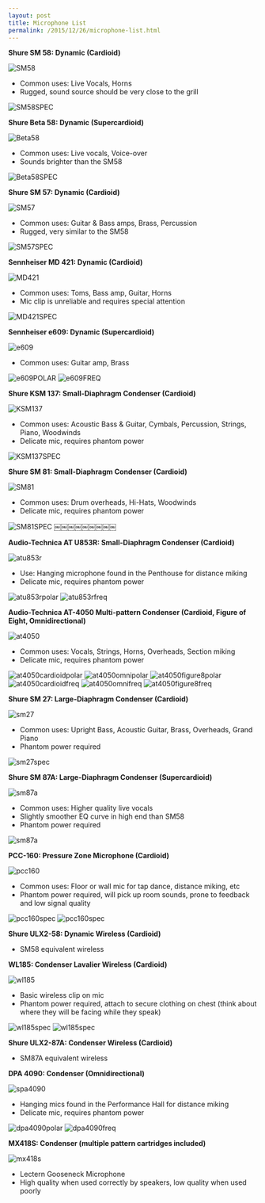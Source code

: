 ```yaml
---
layout: post
title: Microphone List
permalink: /2015/12/26/microphone-list.html
---
```


**Shure SM 58: Dynamic (Cardioid)**

![SM58](/assets/Microphones/sm58pic.jpg)

* Common uses: Live Vocals, Horns
* Rugged, sound source should be very close to the grill

![SM58SPEC](/assets/Microphones/sm58specsheet.jpg)

**Shure Beta 58: Dynamic (Supercardioid)**

![Beta58](/assets/Microphones/beta58pic.jpg)

* Common uses: Live vocals, Voice-over
* Sounds brighter than the SM58

![Beta58SPEC](/assets/Microphones/beta58specsheet.jpg)

**Shure SM 57: Dynamic (Cardioid)**

![SM57](/assets/Microphones/sm57pic.jpg)

* Common uses: Guitar & Bass amps, Brass, Percussion
* Rugged, very similar to the SM58

![SM57SPEC](/assets/Microphones/sm57specsheet.jpg)

**Sennheiser MD 421: Dynamic (Cardioid)**

![MD421](/assets/Microphones/md421pic.png)

* Common uses: Toms, Bass amp, Guitar, Horns
* Mic clip is unreliable and requires special attention

![MD421SPEC](/assets/Microphones/md421specsheet.jpg)

**Sennheiser e609: Dynamic (Supercardioid)**

![e609](/assets/Microphones/e609pic.jpg)

* Common uses: Guitar amp, Brass

![e609POLAR](/assets/Microphones/e609polar.jpg)
![e609FREQ](/assets/Microphones/e609freq.jpg)

**Shure KSM 137: Small-Diaphragm Condenser (Cardioid)**

![KSM137](/assets/Microphones/ksm137pic.jpg)

* Common uses: Acoustic Bass & Guitar, Cymbals, Percussion, Strings, Piano, Woodwinds
* Delicate mic, requires phantom power

![KSM137SPEC](/assets/Microphones/ksm137specsheet.jpg)

**Shure SM 81: Small-Diaphragm Condenser (Cardioid)**

![SM81](/assets/Microphones/sm81pic.jpg)

* Common uses: Drum overheads, Hi-Hats, Woodwinds
* Delicate mic, requires phantom power

![SM81SPEC](/assets/Microphones/sm81specsheet.jpg)
￼￼￼￼￼￼￼￼￼

**Audio-Technica AT U853R: Small-Diaphragm Condenser (Cardioid)**

![atu853r](/assets/Microphones/atu853rpic.jpg)

* Use: Hanging microphone found in the Penthouse for distance miking
* Delicate mic, requires phantom power

![atu853rpolar](/assets/Microphones/atu853rpolar.jpg)
![atu853rfreq](/assets/Microphones/atu853rfreq.jpg)


**Audio-Technica AT-4050 Multi-pattern Condenser (Cardioid, Figure of Eight, Omnidirectional)**

![at4050](/assets/Microphones/at4050pic.jpg)

* Common uses: Vocals, Strings, Horns, Overheads, Section miking
* Delicate mic, requires phantom power

![at4050cardioidpolar](/assets/Microphones/at4050cardioidpolar.jpg)
![at4050omnipolar](/assets/Microphones/at4050omnipolar.jpg)
![at4050figure8polar](/assets/Microphones/at4050figure8polar.jpg)
![at4050cardioidfreq](/assets/Microphones/at4050cardioidfreq.jpg)
![at4050omnifreq](/assets/Microphones/at4050omnifreq.jpg)
![at4050figure8freq](/assets/Microphones/at4050figure8freq.jpg)

**Shure SM 27: Large-Diaphragm Condenser (Cardioid)**

![sm27](/assets/Microphones/sm27pic.jpg)

* Common uses: Upright Bass, Acoustic Guitar, Brass, Overheads, Grand Piano
* Phantom power required

![sm27spec](/assets/Microphones/sm27specsheet.jpg)

**Shure SM 87A: Large-Diaphragm Condenser (Supercardioid)**

![sm87a](/assets/Microphones/sm87apic.jpg)

* Common uses: Higher quality live vocals
* Slightly smoother EQ curve in high end than SM58
* Phantom power required

![sm87a](/assets/Microphones/sm87aspecsheet.jpg)

**PCC-160: Pressure Zone Microphone (Cardioid)**

![pcc160](/assets/Microphones/pcc160pic.jpg)

* Common uses: Floor or wall mic for tap dance, distance miking, etc
* Phantom power required, will pick up room sounds, prone to feedback and low signal quality

![pcc160spec](/assets/Microphones/pcc160specsheet.jpg)
![pcc160spec](/assets/Microphones/pcc160specsheet2.jpg)

**Shure ULX2-58: Dynamic Wireless (Cardioid)**

* SM58 equivalent wireless

**WL185: Condenser Lavalier Wireless (Cardioid)**

![wl185](/assets/Microphones/wl185pic.jpg)

* Basic wireless clip on mic
* Phantom power required, attach to secure clothing on chest (think about where they will be facing while they speak)

![wl185spec](/assets/Microphones/wl185specsheet.jpg)
![wl185spec](/assets/Microphones/wl185specsheet2.jpg)

**Shure ULX2-87A: Condenser Wireless (Cardioid)**

* SM87A equivalent wireless

**DPA 4090: Condenser (Omnidirectional)**

![spa4090](/assets/Microphones/dpa4090pic.jpg)

* Hanging mics found in the Performance Hall for distance miking
* Delicate mic, requires phantom power

![dpa4090polar](/assets/Microphones/dpa4090polar.jpg)
![dpa4090freq](/assets/Microphones/dpa4090freq.jpg)

**MX418S: Condenser (multiple pattern cartridges included)**

![mx418s](/assets/Microphones/mx418spic.jpg)

* Lectern Gooseneck Microphone
* High quality when used correctly by speakers, low quality when used poorly
